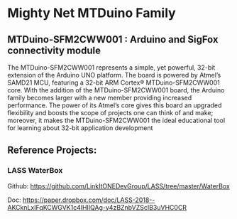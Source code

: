 # Mighty Net MTDuino Family

## MTDuino-SFM2CWW001 : Arduino and SigFox connectivity module

The  MTDuino-SFM2CWW001  represents  a  simple,  yet  powerful,  32-bit  extension  of  the  Arduino  UNO  platform. The board is powered by Atmel’s SAMD21 MCU, featuring a 32-bit ARM Cortex® MTDuino-SFM2CWW001 core.  With  the  addition  of  the  MTDuino-SFM2CWW001  board,  the  Arduino  family  becomes  larger  with  a  new  member providing increased performance. The power of its Atmel’s core gives this board an upgraded flexibility and boosts the scope of projects one can think of and make; moreover, it makes the MTDuino-SFM2CWW001 the ideal educational tool for learning about 32-bit application development


## Reference Projects:

### LASS WaterBox

Github: https://github.com/LinkItONEDevGroup/LASS/tree/master/WaterBox

Doc: https://paper.dropbox.com/doc/LASS-2018--AKCknLxIFqKCWGVK1c4lHIIQAg-y4zBZnbVZScIB3uVHC0CR

